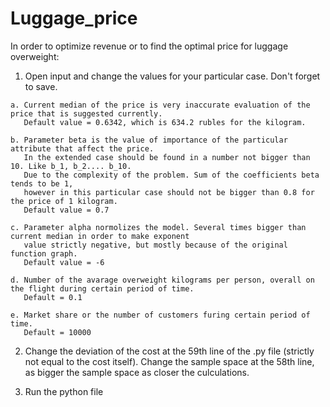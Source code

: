 # Luggage_price
In order to optimize revenue or to find the optimal price for luggage overweight:

  1. Open input and change the values for your particular case. Don't forget to save.
  
    a. Current median of the price is very inaccurate evaluation of the price that is suggested currently. 
       Default value = 0.6342, which is 634.2 rubles for the kilogram.
       
    b. Parameter beta is the value of importance of the particular attribute that affect the price. 
       In the extended case should be found in a number not bigger than 10. Like b_1, b_2.... b_10.
       Due to the complexity of the problem. Sum of the coefficients beta tends to be 1, 
       however in this particular case should not be bigger than 0.8 for the price of 1 kilogram. 
       Default value = 0.7
       
    c. Parameter alpha normolizes the model. Several times bigger than current median in order to make exponent
       value strictly negative, but mostly because of the original function graph. 
       Default value = -6
       
    d. Number of the avarage overweight kilograms per person, overall on the flight during certain period of time.  
       Default = 0.1
       
    e. Market share or the number of customers furing certain period of time.
       Default = 10000
    
  2. Change the deviation of the cost at the 59th line of the .py file (strictly not equal to the
     cost itself). Change the sample space at the 58th line, as bigger the sample space as closer the culculations.
  
  3. Run the python file
